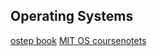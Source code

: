 ## Operating Systems

[ostep book](http://pages.cs.wisc.edu/~remzi/CSTEP/intro-cstep.pdf)
[MIT OS coursenotets](https://ocw.mit.edu/courses/electrical-engineering-and-computer-science/6-828-operating-system-engineering-fall-2012/lecture-notes-and-readings/)